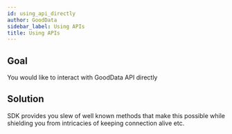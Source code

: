 ```yaml
---
id: using_api_directly
author: GoodData
sidebar_label: Using APIs
title: Using APIs
---
```


Goal
-------

You would like to interact with GoodData API directly

Solution
--------

SDK provides you slew of well known methods that make this possible
while shielding you from intricacies of keeping connection alive etc.


